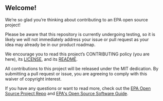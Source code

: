 ## Welcome!

We’re so glad you’re thinking about contributing to an EPA open source project!

Please be aware that this repository is currently undergoing testing, so it is likely we will not immediately address your issue or pull request as your idea may already be in our product roadmap. 

We encourage you to read this project’s CONTRIBUTING policy (you are here), its
[LICENSE](https://github.com/usepa/code-json-generator/blob/main/LICENSE), and its [README](https://github.com/usepa/code-json-generator/blob/README.md).

All contributions to this project will be released under the MIT dedication. By submitting a pull request or issue, you are agreeing to comply with this waiver of copyright interest.

If you have any questions or want to read more, check out the [EPA Open Source Project Repo](https://github.com/USEPA/open-source-projects) and [EPA's Open Source Software Guide](https://www.epa.gov/developers/code).